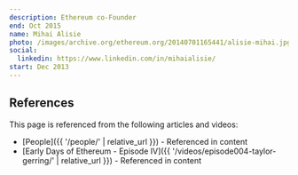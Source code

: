 ```yaml
---
description: Ethereum co-Founder
end: Oct 2015
name: Mihai Alisie
photo: /images/archive.org/ethereum.org/20140701165441/alisie-mihai.jpg
social:
  linkedin: https://www.linkedin.com/in/mihaialisie/
start: Dec 2013
---
```


## References

This page is referenced from the following articles and videos:

- [People]({{ '/people/' | relative_url }}) - Referenced in content
- [Early Days of Ethereum - Episode IV]({{ '/videos/episode004-taylor-gerring/' | relative_url }}) - Referenced in content